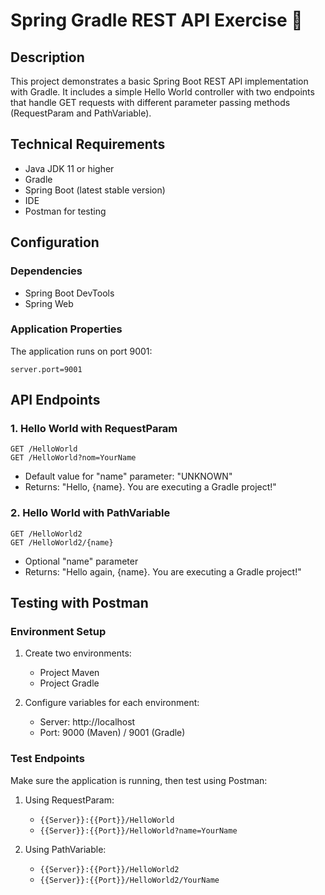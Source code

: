 # Spring Gradle REST API Exercise 🌱

## Description

This project demonstrates a basic Spring Boot REST API implementation with Gradle. It includes a simple Hello World controller with two endpoints that handle GET requests with different parameter passing methods (RequestParam and PathVariable).

## Technical Requirements

- Java JDK 11 or higher
- Gradle
- Spring Boot (latest stable version)
- IDE
- Postman for testing

## Configuration

### Dependencies

- Spring Boot DevTools
- Spring Web

### Application Properties

The application runs on port 9001:
```properties
server.port=9001
```

## API Endpoints

### 1. Hello World with RequestParam

```http
GET /HelloWorld
GET /HelloWorld?nom=YourName
```

- Default value for "name" parameter: "UNKNOWN"
- Returns: "Hello, {name}. You are executing a Gradle project!"

### 2. Hello World with PathVariable

```http
GET /HelloWorld2
GET /HelloWorld2/{name}
```

- Optional "name" parameter
- Returns: "Hello again, {name}. You are executing a Gradle project!"

## Testing with Postman

### Environment Setup

1. Create two environments:
   - Project Maven
   - Project Gradle

2. Configure variables for each environment:
   - Server: http://localhost
   - Port: 9000 (Maven) / 9001 (Gradle)

### Test Endpoints

Make sure the application is running, then test using Postman:

1. Using RequestParam:
   - `{{Server}}:{{Port}}/HelloWorld`
   - `{{Server}}:{{Port}}/HelloWorld?name=YourName`

2. Using PathVariable:
   - `{{Server}}:{{Port}}/HelloWorld2`
   - `{{Server}}:{{Port}}/HelloWorld2/YourName`
